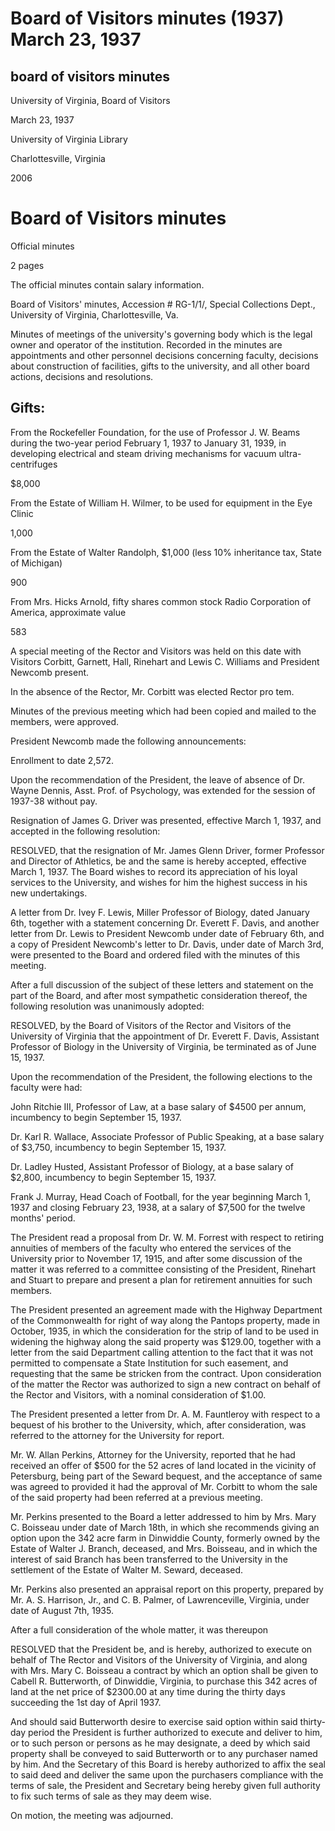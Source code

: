 Board of Visitors minutes (1937) March 23, 1937
===============================================

board of visitors minutes
-------------------------

University of Virginia, Board of Visitors

March 23, 1937

University of Virginia Library

Charlottesville, Virginia

2006

Board of Visitors minutes
=========================

Official minutes

2 pages

The official minutes contain salary information.

Board of Visitors' minutes, Accession # RG-1/1/, Special Collections Dept., University of Virginia, Charlottesville, Va.

Minutes of meetings of the university's governing body which is the legal owner and operator of the institution. Recorded in the minutes are appointments and other personnel decisions concerning faculty, decisions about construction of facilities, gifts to the university, and all other board actions, decisions and resolutions.

Gifts:
------

From the Rockefeller Foundation, for the use of Professor J. W. Beams during the two-year period February 1, 1937 to January 31, 1939, in developing electrical and steam driving mechanisms for vacuum ultra-centrifuges

$8,000

From the Estate of William H. Wilmer, to be used for equipment in the Eye Clinic

1,000

From the Estate of Walter Randolph, $1,000 (less 10% inheritance tax, State of Michigan)

900

From Mrs. Hicks Arnold, fifty shares common stock Radio Corporation of America, approximate value

583

A special meeting of the Rector and Visitors was held on this date with Visitors Corbitt, Garnett, Hall, Rinehart and Lewis C. Williams and President Newcomb present.

In the absence of the Rector, Mr. Corbitt was elected Rector pro tem.

Minutes of the previous meeting which had been copied and mailed to the members, were approved.

President Newcomb made the following announcements:

Enrollment to date 2,572.

Upon the recommendation of the President, the leave of absence of Dr. Wayne Dennis, Asst. Prof. of Psychology, was extended for the session of 1937-38 without pay.

Resignation of James G. Driver was presented, effective March 1, 1937, and accepted in the following resolution:

RESOLVED, that the resignation of Mr. James Glenn Driver, former Professor and Director of Athletics, be and the same is hereby accepted, effective March 1, 1937. The Board wishes to record its appreciation of his loyal services to the University, and wishes for him the highest success in his new undertakings.

A letter from Dr. Ivey F. Lewis, Miller Professor of Biology, dated January 6th, together with a statement concerning Dr. Everett F. Davis, and another letter from Dr. Lewis to President Newcomb under date of February 6th, and a copy of President Newcomb's letter to Dr. Davis, under date of March 3rd, were presented to the Board and ordered filed with the minutes of this meeting.

After a full discussion of the subject of these letters and statement on the part of the Board, and after most sympathetic consideration thereof, the following resolution was unanimously adopted:

RESOLVED, by the Board of Visitors of the Rector and Visitors of the University of Virginia that the appointment of Dr. Everett F. Davis, Assistant Professor of Biology in the University of Virginia, be terminated as of June 15, 1937.

Upon the recommendation of the President, the following elections to the faculty were had:

John Ritchie III, Professor of Law, at a base salary of $4500 per annum, incumbency to begin September 15, 1937.

Dr. Karl R. Wallace, Associate Professor of Public Speaking, at a base salary of $3,750, incumbency to begin September 15, 1937.

Dr. Ladley Husted, Assistant Professor of Biology, at a base salary of $2,800, incumbency to begin September 15, 1937.

Frank J. Murray, Head Coach of Football, for the year beginning March 1, 1937 and closing February 23, 1938, at a salary of $7,500 for the twelve months' period.

The President read a proposal from Dr. W. M. Forrest with respect to retiring annuities of members of the faculty who entered the services of the University prior to November 17, 1915, and after some discussion of the matter it was referred to a committee consisting of the President, Rinehart and Stuart to prepare and present a plan for retirement annuities for such members.

The President presented an agreement made with the Highway Department of the Commonwealth for right of way along the Pantops property, made in October, 1935, in which the consideration for the strip of land to be used in widening the highway along the said property was $129.00, together with a letter from the said Department calling attention to the fact that it was not permitted to compensate a State Institution for such easement, and requesting that the same be stricken from the contract. Upon consideration of the matter the Rector was authorized to sign a new contract on behalf of the Rector and Visitors, with a nominal consideration of $1.00.

The President presented a letter from Dr. A. M. Fauntleroy with respect to a bequest of his brother to the University, which, after consideration, was referred to the attorney for the University for report.

Mr. W. Allan Perkins, Attorney for the University, reported that he had received an offer of $500 for the 52 acres of land located in the vicinity of Petersburg, being part of the Seward bequest, and the acceptance of same was agreed to provided it had the approval of Mr. Corbitt to whom the sale of the said property had been referred at a previous meeting.

Mr. Perkins presented to the Board a letter addressed to him by Mrs. Mary C. Boisseau under date of March 18th, in which she recommends giving an option upon the 342 acre farm in Dinwiddie County, formerly owned by the Estate of Walter J. Branch, deceased, and Mrs. Boisseau, and in which the interest of said Branch has been transferred to the University in the settlement of the Estate of Walter M. Seward, deceased.

Mr. Perkins also presented an appraisal report on this property, prepared by Mr. A. S. Harrison, Jr., and C. B. Palmer, of Lawrenceville, Virginia, under date of August 7th, 1935.

After a full consideration of the whole matter, it was thereupon

RESOLVED that the President be, and is hereby, authorized to execute on behalf of The Rector and Visitors of the University of Virginia, and along with Mrs. Mary C. Boisseau a contract by which an option shall be given to Cabell R. Butterworth, of Dinwiddie, Virginia, to purchase this 342 acres of land at the net price of $2300.00 at any time during the thirty days succeeding the 1st day of April 1937.

And should said Butterworth desire to exercise said option within said thirty-day period the President is further authorized to execute and deliver to him, or to such person or persons as he may designate, a deed by which said property shall be conveyed to said Butterworth or to any purchaser named by him. And the Secretary of this Board is hereby authorized to affix the seal to said deed and deliver the same upon the purchasers compliance with the terms of sale, the President and Secretary being hereby given full authority to fix such terms of sale as they may deem wise.

On motion, the meeting was adjourned.